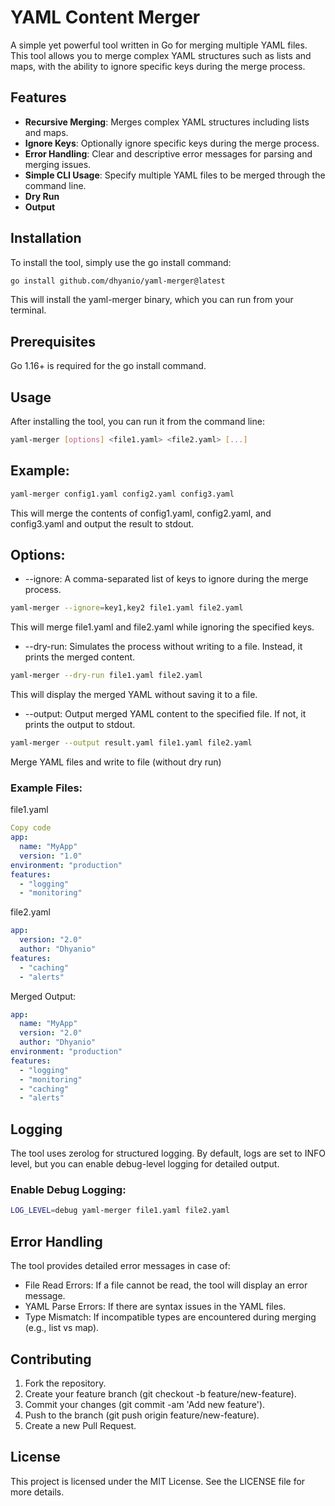# YAML Content Merger

A simple yet powerful tool written in Go for merging multiple YAML files. This tool allows you to merge complex YAML structures such as lists and maps, with the ability to ignore specific keys during the merge process.

## Features
- **Recursive Merging**: Merges complex YAML structures including lists and maps.
- **Ignore Keys**: Optionally ignore specific keys during the merge process.
- **Error Handling**: Clear and descriptive error messages for parsing and merging issues.
- **Simple CLI Usage**: Specify multiple YAML files to be merged through the command line.
- **Dry Run**
- **Output**

## Installation
To install the tool, simply use the go install command:

```bash
go install github.com/dhyanio/yaml-merger@latest
```
This will install the yaml-merger binary, which you can run from your terminal.

## Prerequisites
Go 1.16+ is required for the go install command.

## Usage
After installing the tool, you can run it from the command line:

```bash
yaml-merger [options] <file1.yaml> <file2.yaml> [...]
```


## Example:
```bash
yaml-merger config1.yaml config2.yaml config3.yaml
```
This will merge the contents of config1.yaml, config2.yaml, and config3.yaml and output the result to stdout.

## Options:
- --ignore: A comma-separated list of keys to ignore during the merge process.
```bash
yaml-merger --ignore=key1,key2 file1.yaml file2.yaml
```
This will merge file1.yaml and file2.yaml while ignoring the specified keys.

- --dry-run: Simulates the process without writing to a file. Instead, it prints the merged content.
```bash
yaml-merger --dry-run file1.yaml file2.yaml
```

This will display the merged YAML without saving it to a file.

- --output: Output merged YAML content to the specified file. If not, it prints the output to stdout.
```bash
yaml-merger --output result.yaml file1.yaml file2.yaml
```
Merge YAML files and write to file (without dry run)

### Example Files:
file1.yaml
```yaml
Copy code
app:
  name: "MyApp"
  version: "1.0"
environment: "production"
features:
  - "logging"
  - "monitoring"
```
file2.yaml

```yaml
app:
  version: "2.0"
  author: "Dhyanio"
features:
  - "caching"
  - "alerts"
```
Merged Output:
```yaml
app:
  name: "MyApp"
  version: "2.0"
  author: "Dhyanio"
environment: "production"
features:
  - "logging"
  - "monitoring"
  - "caching"
  - "alerts"
```
## Logging
The tool uses zerolog for structured logging. By default, logs are set to INFO level, but you can enable debug-level logging for detailed output.

### Enable Debug Logging:
```bash
LOG_LEVEL=debug yaml-merger file1.yaml file2.yaml
```

## Error Handling
The tool provides detailed error messages in case of:

- File Read Errors: If a file cannot be read, the tool will display an error message.
- YAML Parse Errors: If there are syntax issues in the YAML files.
- Type Mismatch: If incompatible types are encountered during merging (e.g., list vs map).

## Contributing

1. Fork the repository.
2. Create your feature branch (git checkout -b feature/new-feature).
3. Commit your changes (git commit -am 'Add new feature').
4. Push to the branch (git push origin feature/new-feature).
5. Create a new Pull Request.

## License
This project is licensed under the MIT License. See the LICENSE file for more details.
